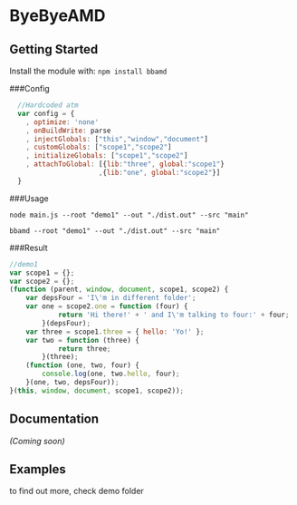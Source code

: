 # ByeByeAMD

## Getting Started
Install the module with: `npm install bbamd`

###Config
```javascript
  //Hardcoded atm
  var config = {
    , optimize: 'none'
    , onBuildWrite: parse
    , injectGlobals: ["this","window","document"]
    , customGlobals: ["scope1","scope2"]
    , initializeGlobals: ["scope1","scope2"] 
    , attachToGlobal: [{lib:"three", global:"scope1"}
                      ,{lib:"one", global:"scope2"}]
  }
```

###Usage
```
node main.js --root "demo1" --out "./dist.out" --src "main"

bbamd --root "demo1" --out "./dist.out" --src "main"
```

###Result
```javascript
//demo1
var scope1 = {};
var scope2 = {};
(function (parent, window, document, scope1, scope2) {
    var depsFour = 'I\'m in different folder';
    var one = scope2.one = function (four) {
            return 'Hi there!' + ' and I\'m talking to four:' + four;
        }(depsFour);
    var three = scope1.three = { hello: 'Yo!' };
    var two = function (three) {
            return three;
        }(three);
    (function (one, two, four) {
        console.log(one, two.hello, four);
    }(one, two, depsFour));
}(this, window, document, scope1, scope2));
```

## Documentation
_(Coming soon)_

## Examples
to find out more, check demo folder

